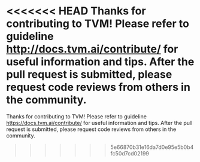 <<<<<<< HEAD
Thanks for contributing to TVM!   Please refer to guideline http://docs.tvm.ai/contribute/ for useful information and tips. After the pull request is submitted, please request code reviews from others in the community.
=======
Thanks for contributing to TVM!   Please refer to guideline https://docs.tvm.ai/contribute/ for useful information and tips. After the pull request is submitted, please request code reviews from others in the community.
>>>>>>> 5e66870b31e16da7d0e95e5b0b4fc50d7cd02199
